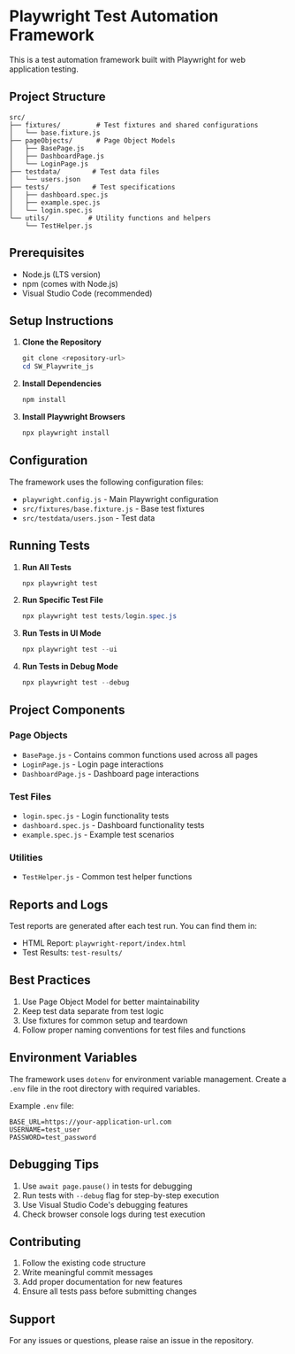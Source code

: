 # Playwright Test Automation Framework

This is a test automation framework built with Playwright for web application testing.

## Project Structure
```
src/
├── fixtures/         # Test fixtures and shared configurations
│   └── base.fixture.js
├── pageObjects/      # Page Object Models
│   ├── BasePage.js
│   ├── DashboardPage.js
│   └── LoginPage.js
├── testdata/        # Test data files
│   └── users.json
├── tests/           # Test specifications
│   ├── dashboard.spec.js
│   ├── example.spec.js
│   └── login.spec.js
└── utils/          # Utility functions and helpers
    └── TestHelper.js
```

## Prerequisites

- Node.js (LTS version)
- npm (comes with Node.js)
- Visual Studio Code (recommended)

## Setup Instructions

1. **Clone the Repository**
   ```powershell
   git clone <repository-url>
   cd SW_Playwrite_js
   ```

2. **Install Dependencies**
   ```powershell
   npm install
   ```

3. **Install Playwright Browsers**
   ```powershell
   npx playwright install
   ```

## Configuration

The framework uses the following configuration files:
- `playwright.config.js` - Main Playwright configuration
- `src/fixtures/base.fixture.js` - Base test fixtures
- `src/testdata/users.json` - Test data

## Running Tests

1. **Run All Tests**
   ```powershell
   npx playwright test
   ```

2. **Run Specific Test File**
   ```powershell
   npx playwright test tests/login.spec.js
   ```

3. **Run Tests in UI Mode**
   ```powershell
   npx playwright test --ui
   ```

4. **Run Tests in Debug Mode**
   ```powershell
   npx playwright test --debug
   ```

## Project Components

### Page Objects
- `BasePage.js` - Contains common functions used across all pages
- `LoginPage.js` - Login page interactions
- `DashboardPage.js` - Dashboard page interactions

### Test Files
- `login.spec.js` - Login functionality tests
- `dashboard.spec.js` - Dashboard functionality tests
- `example.spec.js` - Example test scenarios

### Utilities
- `TestHelper.js` - Common test helper functions

## Reports and Logs

Test reports are generated after each test run. You can find them in:
- HTML Report: `playwright-report/index.html`
- Test Results: `test-results/`

## Best Practices

1. Use Page Object Model for better maintainability
2. Keep test data separate from test logic
3. Use fixtures for common setup and teardown
4. Follow proper naming conventions for test files and functions

## Environment Variables

The framework uses `dotenv` for environment variable management. Create a `.env` file in the root directory with required variables.

Example `.env` file:
```
BASE_URL=https://your-application-url.com
USERNAME=test_user
PASSWORD=test_password
```

## Debugging Tips

1. Use `await page.pause()` in tests for debugging
2. Run tests with `--debug` flag for step-by-step execution
3. Use Visual Studio Code's debugging features
4. Check browser console logs during test execution

## Contributing

1. Follow the existing code structure
2. Write meaningful commit messages
3. Add proper documentation for new features
4. Ensure all tests pass before submitting changes

## Support

For any issues or questions, please raise an issue in the repository.